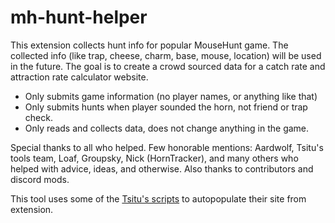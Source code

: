 # mh-hunt-helper

This extension collects hunt info for popular MouseHunt game. The collected info (like trap, cheese, charm, base, mouse, location) will be used in the future. The goal is to create a crowd sourced data for a catch rate and attraction rate calculator website.

 - Only submits game information (no player names, or anything like that)
 - Only submits hunts when player sounded the horn, not friend or trap check.
 - Only reads and collects data, does not change anything in the game.

Special thanks to all who helped. Few honorable mentions: Aardwolf, Tsitu's tools team, Loaf, Groupsky, Nick (HornTracker), and many others who helped with advice, ideas, and otherwise. Also thanks to contributors and discord mods.

This tool uses some of the [Tsitu's scripts](https://github.com/tsitu/MH-Tools/) to autopopulate their site from extension.

